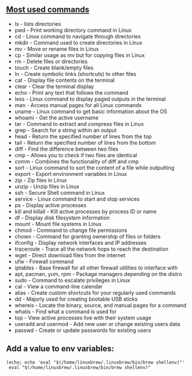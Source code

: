 ## [Most used commands](https://www.digitalocean.com/community/tutorials/linux-commands)
* ls - lists directories
* pwd - Print working directory command in Linux
* cd - Linux command to navigate through directories
* mkdir - Command used to create directories in Linux
* mv - Move or rename files in Linux
* cp - Similar usage as mv but for copying files in Linux
* rm - Delete files or directories
* touch - Create blank/empty files
* ln - Create symbolic links (shortcuts) to other files
* cat - Display file contents on the terminal
* clear - Clear the terminal display
* echo - Print any text that follows the command
* less - Linux command to display paged outputs in the terminal
* man - Access manual pages for all Linux commands
* uname - Linux command to get basic information about the OS
* whoami - Get the active username
* tar - Command to extract and compress files in Linux
* grep - Search for a string within an output
* head - Return the specified number of lines from the top
* tail - Return the specified number of lines from the bottom
* diff - Find the difference between two files
* cmp - Allows you to check if two files are identical
* comm - Combines the functionality of diff and cmp
* sort - Linux command to sort the content of a file while outputting
* export - Export environment variables in Linux
* zip - Zip files in Linux
* unzip - Unzip files in Linux
* ssh - Secure Shell command in Linux
* service - Linux command to start and stop services
* ps - Display active processes
* kill and killall - Kill active processes by process ID or name
* df - Display disk filesystem information
* mount - Mount file systems in Linux
* chmod - Command to change file permissions
* chown - Command for granting ownership of files or folders
* ifconfig - Display network interfaces and IP addresses
* traceroute - Trace all the network hops to reach the destination
* wget - Direct download files from the internet
* ufw - Firewall command
* iptables - Base firewall for all other firewall utilities to interface with
* apt, pacman, yum, rpm - Package managers depending on the distro
* sudo - Command to escalate privileges in Linux
* cal - View a command-line calendar
* alias - Create custom shortcuts for your regularly used commands
* dd - Majorly used for creating bootable USB sticks
* whereis - Locate the binary, source, and manual pages for a command
* whatis - Find what a command is used for
* top - View active processes live with their system usage
* useradd and usermod - Add new user or change existing users data
* passwd - Create or update passwords for existing users

## Add a value to env variables:
```
(echo; echo 'eval "$(/home/linuxbrew/.linuxbrew/bin/brew shellenv)"'
 eval "$(/home/linuxbrew/.linuxbrew/bin/brew shellenv)"
```
